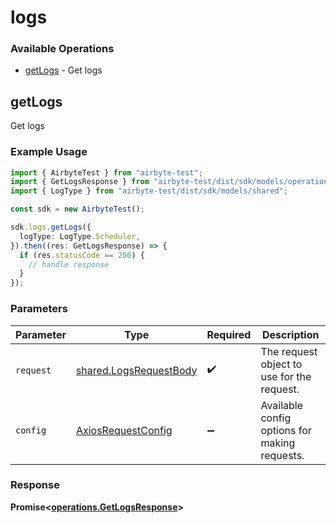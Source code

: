 # logs

### Available Operations

* [getLogs](#getlogs) - Get logs

## getLogs

Get logs

### Example Usage

```typescript
import { AirbyteTest } from "airbyte-test";
import { GetLogsResponse } from "airbyte-test/dist/sdk/models/operations";
import { LogType } from "airbyte-test/dist/sdk/models/shared";

const sdk = new AirbyteTest();

sdk.logs.getLogs({
  logType: LogType.Scheduler,
}).then((res: GetLogsResponse) => {
  if (res.statusCode == 200) {
    // handle response
  }
});
```

### Parameters

| Parameter                                                        | Type                                                             | Required                                                         | Description                                                      |
| ---------------------------------------------------------------- | ---------------------------------------------------------------- | ---------------------------------------------------------------- | ---------------------------------------------------------------- |
| `request`                                                        | [shared.LogsRequestBody](../../models/shared/logsrequestbody.md) | :heavy_check_mark:                                               | The request object to use for the request.                       |
| `config`                                                         | [AxiosRequestConfig](https://axios-http.com/docs/req_config)     | :heavy_minus_sign:                                               | Available config options for making requests.                    |


### Response

**Promise<[operations.GetLogsResponse](../../models/operations/getlogsresponse.md)>**

